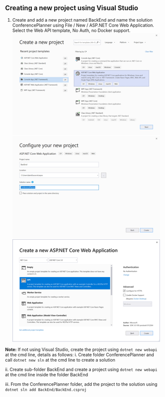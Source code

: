 ## Creating a new project using Visual Studio

1. Create and add a new project named BackEnd and name the solution ConferencePlanner using File / New / ASP.NET Core Web Application. Select the Web API template, No Auth, no Docker support.
![alt text](img/vs2019-new-project.png)
![alt text](img/image.png)
![alt text](img/Third.png)

**Note:** If not using Visual Studio, create the project using `dotnet new webapi` at the cmd line, details as follows:
i. Create folder ConferencePlanner and call `dotnet new sln` at the cmd line to create a solution


ii. Create sub-folder BackEnd and create a project using `dotnet new webapi` at the cmd line inside the folder BackEnd


iii. From the ConferencePlanner folder, add the project to the solution using `dotnet sln add BackEnd/BackEnd.csproj`
